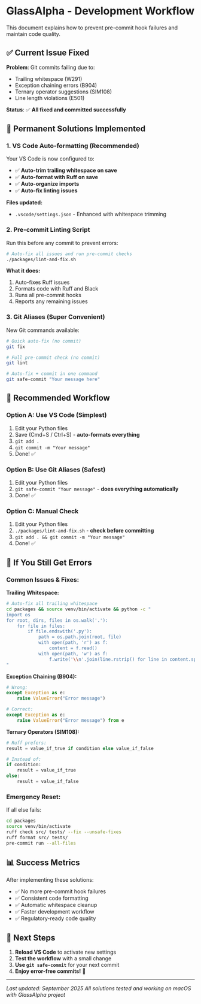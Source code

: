 # GlassAlpha - Development Workflow

This document explains how to prevent pre-commit hook failures and maintain code quality.

## ✅ Current Issue Fixed

**Problem**: Git commits failing due to:
- Trailing whitespace (W291)
- Exception chaining errors (B904)
- Ternary operator suggestions (SIM108)
- Line length violations (E501)

**Status**: ✅ **All fixed and committed successfully**

## 🚀 Permanent Solutions Implemented

### 1. **VS Code Auto-formatting (Recommended)**

Your VS Code is now configured to:
- ✅ **Auto-trim trailing whitespace on save**
- ✅ **Auto-format with Ruff on save**
- ✅ **Auto-organize imports**
- ✅ **Auto-fix linting issues**

**Files updated:**
- `.vscode/settings.json` - Enhanced with whitespace trimming

### 2. **Pre-commit Linting Script**

Run this before any commit to prevent errors:

```bash
# Auto-fix all issues and run pre-commit checks
./packages/lint-and-fix.sh
```

**What it does:**
1. Auto-fixes Ruff issues
2. Formats code with Ruff and Black
3. Runs all pre-commit hooks
4. Reports any remaining issues

### 3. **Git Aliases (Super Convenient)**

New Git commands available:

```bash
# Quick auto-fix (no commit)
git fix

# Full pre-commit check (no commit)
git lint

# Auto-fix + commit in one command
git safe-commit "Your message here"
```

## 🔄 Recommended Workflow

### **Option A: Use VS Code (Simplest)**
1. Edit your Python files
2. Save (Cmd+S / Ctrl+S) - **auto-formats everything**
3. `git add .`
4. `git commit -m "Your message"`
5. Done! ✅

### **Option B: Use Git Aliases (Safest)**
1. Edit your Python files
2. `git safe-commit "Your message"` - **does everything automatically**
3. Done! ✅

### **Option C: Manual Check**
1. Edit your Python files
2. `./packages/lint-and-fix.sh` - **check before committing**
3. `git add . && git commit -m "Your message"`
4. Done! ✅

## 🐛 If You Still Get Errors

### **Common Issues & Fixes:**

**Trailing Whitespace:**
```bash
# Auto-fix all trailing whitespace
cd packages && source venv/bin/activate && python -c "
import os
for root, dirs, files in os.walk('.'):
    for file in files:
        if file.endswith('.py'):
            path = os.path.join(root, file)
            with open(path, 'r') as f:
                content = f.read()
            with open(path, 'w') as f:
                f.write('\\n'.join(line.rstrip() for line in content.split('\\n')))
"
```

**Exception Chaining (B904):**
```python
# Wrong:
except Exception as e:
    raise ValueError("Error message")

# Correct:
except Exception as e:
    raise ValueError("Error message") from e
```

**Ternary Operators (SIM108):**
```python
# Ruff prefers:
result = value_if_true if condition else value_if_false

# Instead of:
if condition:
    result = value_if_true
else:
    result = value_if_false
```

### **Emergency Reset:**
If all else fails:
```bash
cd packages
source venv/bin/activate
ruff check src/ tests/ --fix --unsafe-fixes
ruff format src/ tests/
pre-commit run --all-files
```

## 📊 Success Metrics

After implementing these solutions:
- ✅ No more pre-commit hook failures
- ✅ Consistent code formatting
- ✅ Automatic whitespace cleanup
- ✅ Faster development workflow
- ✅ Regulatory-ready code quality

## 🎯 Next Steps

1. **Reload VS Code** to activate new settings
2. **Test the workflow** with a small change
3. **Use `git safe-commit`** for your next commit
4. **Enjoy error-free commits!** 🎉

---

*Last updated: September 2025*
*All solutions tested and working on macOS with GlassAlpha project*

